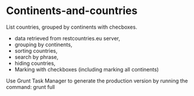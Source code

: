 # Continents-and-countries
List countries, grouped by continents with checboxes.

- data retrieved from restcountries.eu server,
- grouping by continents,
- sorting countries,
- search by phrase,
- hiding countries,
- Marking with checkboxes (including marking all continents)


Use Grunt Task Manager to generate the production version by running the command: grunt full
